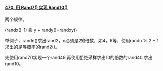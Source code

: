 #### [470. 用 Rand7() 实现 Rand10()](https://leetcode.cn/problems/implement-rand10-using-rand7/)

两个规律。

(randx()-1) 乘 y + randy()=randxy()

举例子，randn()求出rand2，n必须是2的倍数，如4，6等，使用randn % 2 + 1求出的是等概率的rand2()。

先使用rand7()实现一个rand49,再使用拒绝采样求出10的倍数的rand40,求出rand10。
